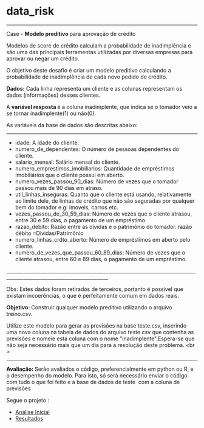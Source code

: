 # data_risk
________________________________________________________________________________________________________________________
Case - <strong> Modelo preditivo </strong> para aprovação de crédito 

Modelos de score de crédito calculam a probabilidade de inadimplência e são uma das principais ferramentas utilizadas por diversas empresas para aprovar ou negar um crédito. 

O objetivo deste desafio é criar um modelo preditivo calculando a probabilidade de inadimplência de cada novo pedido de crédito.

<strong>Dados:</strong>  Cada linha representa um cliente e as colunas representam os dados (informações) desses clientes. 

A <strong>variável resposta </strong> é a coluna inadimplente, que indica se o tomador veio a se tornar inadimplente(1) ou não(0).

As variáveis da base de dados são descritas abaixo:
________________________________________________________________________________________________________________________
<ul>
<li>idade: A idade do cliente.</li>
<li>numero_de_dependentes: O número de pessoas dependentes do cliente.</li>
<li>salario_mensal: Salário mensal do cliente.</li>
<li>numero_emprestimos_imobiliarios: Quantidade de empréstimos imobiliários que o cliente possui em aberto.</li>
<li>numero_vezes_passou_90_dias: Número de vezes que o tomador passou mais de 90 dias em atraso.</li>
<li>util_linhas_inseguras: Quanto que o cliente está usando, relativamente ao limite dele, de linhas de crédito que não são seguradas por qualquer bem do tomador e.g: imoveis, carros etc.</li>
<li>vezes_passou_de_30_59_dias: Número de vezes que o cliente atrasou, entre 30 e 59 dias, o pagamento de um empréstimo</li>
<li>razao_debito: Razão entre as dívidas e o patrimônio do tomador. razão débito =Dividas/Patrimônio</li>
<li>numero_linhas_crdto_aberto: Número de empréstimos em aberto pelo cliente.</li>
<li>numero_de_vezes_que_passou_60_89_dias: Número de vezes que o cliente atrasou, entre 60 e 89 dias, o pagamento de um empréstimo. </li>
</ul>
________________________________________________________________________________________________________________________

Obs: Estes dados foram retirados de terceiros, portanto é possível que existam incoerências, o que é perfeitamente comum em dados reais.

<strong>Objetivo: </strong> Construir qualquer modelo preditivo utilizando o arquivo treino.csv.

Utilize este modelo para gerar as previsões na base teste.csv, inserindo uma nova coluna na tabela de dados do arquivo teste.csv que contenha as previsões e nomeie esta coluna com o nome "inadimplente".Espera-se que não seja necessário mais que um dia para a resolução deste problema. <br \>

________________________________________________________________________________________________________________________
<strong>Avaliação: </strong>Serão avaliados o código, preferencialmente em python ou R, e o desempenho do modelo. Para isto, só será necessário enviar o código com  tudo  o que foi feito e a base de dados de teste ​ com a coluna de previsões


Segue o projeto :
<ul>
<li><a href='https://github.com/davirmarques/data_risk/blob/main/case_datarisk/prepare_test.ipynb'> Análise Inicial </li>
<li><a href='https://github.com/davirmarques/data_risk/blob/main/case_datarisk/main.ipynb'> Resultados </li>
</ul>


